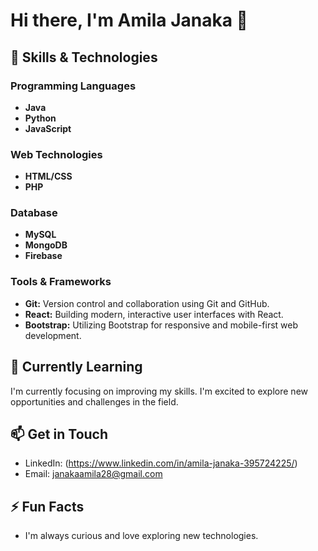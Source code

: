 # Hi there, I'm Amila Janaka 👋
<head>
<link rel="stylesheet" href="https://cdnjs.cloudflare.com/ajax/libs/font-awesome/5.15.3/css/all.min.css" integrity="sha384-wvfXpqpZZVQGK6TAh5PVlKlSTOj1i+a5L6MWNOViFXtE4D2Fbql2E2wc5JqF0b4Q" crossorigin="anonymous">
</head>
<!--
**Amila-Janaka/Amila-Janaka** is a ✨ _special_ ✨ repository because its `README.md` (this file) appears on your GitHub profile.

Here are some ideas to get you started:

- 🔭 I’m currently working on ...
- 🌱 I’m currently learning ...
- 👯 I’m looking to collaborate on ...
- 🤔 I’m looking for help with ...
- 💬 Ask me about ...
- 📫 How to reach me: ...
- 😄 Pronouns: ...
- ⚡ Fun fact: ...
-->

I'm a passionate and enthusiastic undergraduate student pursuing a Bachelor's degree in Information Technology.
<!-- I have a keen interest in [specific areas of IT that interest you]. -->
## 🔧 Skills & Technologies
### Programming Languages
- **Java** <i class="fab fa-java"></i>
- **Python**
- **JavaScript**

### Web Technologies
- **HTML/CSS** 
- **PHP** 

### Database
- **MySQL**
- **MongoDB**
- **Firebase**

### Tools & Frameworks
- **Git:** Version control and collaboration using Git and GitHub.
- **React:** Building modern, interactive user interfaces with React.
- **Bootstrap:** Utilizing Bootstrap for responsive and mobile-first web development.

## 🌱 Currently Learning

I'm currently focusing on improving my skills. I'm excited to explore new opportunities and challenges in the field.

## 📫 Get in Touch

- LinkedIn: (https://www.linkedin.com/in/amila-janaka-395724225/)
- Email: janakaamila28@gmail.com

## ⚡ Fun Facts

<!-- - I enjoy [hobbies or activities related to your interests]. -->
- I'm always curious and love exploring new technologies.
